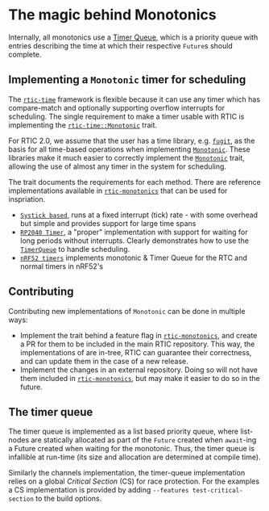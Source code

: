 # The magic behind Monotonics

Internally, all monotonics use a [Timer Queue](#the-timer-queue), which is a priority queue with entries describing the time at which their respective `Future`s should complete.

## Implementing a `Monotonic` timer for scheduling

The [`rtic-time`] framework is flexible because it can use any timer which has compare-match and optionally supporting overflow interrupts for scheduling. The single requirement to make a timer usable with RTIC is implementing the [`rtic-time::Monotonic`] trait.

For RTIC 2.0, we assume that the user has a time library, e.g. [`fugit`], as the basis for all time-based operations when implementing [`Monotonic`]. These libraries make it much easier to correctly implement the [`Monotonic`] trait, allowing the use of almost any timer in the system for scheduling.

The trait documents the requirements for each method. There are reference implementations available in [`rtic-monotonics`] that can be used for inspriation.

- [`Systick based`], runs at a fixed interrupt (tick) rate - with some overhead but simple and provides support for large time spans
- [`RP2040 Timer`], a "proper" implementation with support for waiting for long periods without interrupts. Clearly demonstrates how to use the [`TimerQueue`] to handle scheduling.
- [`nRF52 timers`] implements monotonic & Timer Queue for the RTC and normal timers in nRF52's

## Contributing

Contributing new implementations of `Monotonic` can be done in multiple ways:
* Implement the trait behind a feature flag in [`rtic-monotonics`], and create a PR for them to be included in the main RTIC repository. This way, the implementations of are in-tree, RTIC can guarantee their correctness, and can update them in the case of a new release.
* Implement the changes in an external repository. Doing so will not have them included in [`rtic-monotonics`], but may make it easier to do so in the future.

[`rtic-monotonics`]: https://github.com/rtic-rs/rtic/tree/master/rtic-monotonics/
[`fugit`]: https://docs.rs/fugit/
[`Systick based`]: https://github.com/rtic-rs/rtic/blob/master/rtic-monotonics/src/systick.rs
[`rtic-monotonics`]:  https://github.com/rtic-rs/rtic/blob/master/rtic-monotonics
[`RP2040 Timer`]: https://github.com/rtic-rs/rtic/blob/master/rtic-monotonics/src/rp2040.rs
[`nRF52 timers`]: https://github.com/rtic-rs/rtic/blob/master/rtic-monotonics/src/nrf.rs
[`rtic-time`]: https://docs.rs/rtic-time/latest/rtic_time
[`rtic-time::Monotonic`]: https://docs.rs/rtic-time/latest/rtic_time/trait.Monotonic.html
[`Monotonic`]: https://docs.rs/rtic-time/latest/rtic_time/trait.Monotonic.html
[`TimerQueue`]: https://docs.rs/rtic-time/latest/rtic_time/struct.TimerQueue.html

## The timer queue

The timer queue is implemented as a list based priority queue, where list-nodes are statically allocated as part of the  `Future` created when `await`-ing a Future created when waiting for the monotonic. Thus, the timer queue is infallible at run-time (its size and allocation are determined at compile time).

Similarly the channels implementation, the timer-queue implementation relies on a global *Critical Section* (CS) for race protection. For the examples a CS implementation is provided by adding `--features test-critical-section` to the build options.